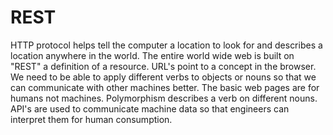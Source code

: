 # REST

HTTP protocol helps tell the computer a location to look for and describes a location anywhere in the world.
The entire world wide web is built on "REST" a definition of a resource.
URL's point to a concept in the browser.
We need to be able to apply different verbs to objects or nouns so that we can communicate with other machines better.
The basic web pages are for humans not machines.
Polymorphism describes a verb on different nouns. 
API's are used to communicate machine data so that engineers can interpret them for human consumption.